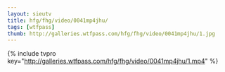 ```yaml
--- 
layout: sieutv
title: hfg/fhg/video/0041mp4jhu/
tags: [wtfpass]
thumb: http://galleries.wtfpass.com/hfg/fhg/video/0041mp4jhu/1.jpg
---
```

{% include tvpro key="http://galleries.wtfpass.com/hfg/fhg/video/0041mp4jhu/1.mp4" %} 
